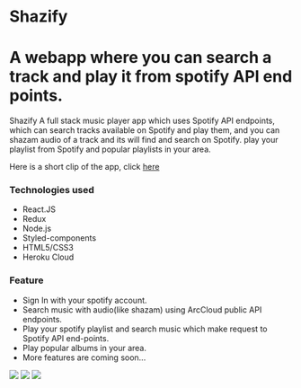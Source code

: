 # Shazify
<h1>A webapp where you can search a track and play it from spotify API end points.</h1>
<p>
Shazify A full stack music player app which uses Spotify API endpoints, which can search tracks available on Spotify and play them, and you can shazam audio of a track and its will find and search on Spotify. play your playlist from Spotify and popular playlists in your area.
</p>
<p>Here is a short clip of the app, click <a rel="noreferrer" target="_blank" href='https://youtu.be/L3bMfqALPP4'>here</a></p> 

  <h3>Technologies used </h3>
<ul>
    <li>React.JS </li>
    <li>Redux </li>
    <li>Node.js</li>
    <li>Styled-components</li>
    <li>HTML5/CSS3</li>
    <li>Heroku Cloud</li>
</ul>
<h3>Feature </h3>
<ul>
  <li>Sign In with your spotify account.</li>
  <li>Search music with audio(like shazam) using ArcCloud public API endpoints.</li>
  <li>Play your spotify playlist and search music which make request to Spotify API end-points.</li>
  <li>Play popular albums in your area.</li>
  <li>More features are coming soon...</li>
</ul>
<img src='https://user-images.githubusercontent.com/25881325/70864291-14ccce80-1f51-11ea-9648-7619e8386528.png'/>
<img src='https://user-images.githubusercontent.com/25881325/70864296-172f2880-1f51-11ea-84a0-d544e23ba8c4.png'/>
<img src='https://user-images.githubusercontent.com/25881325/70864303-18f8ec00-1f51-11ea-9b4d-c8972c7a454c.png'/>
